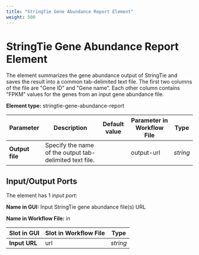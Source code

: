 ```yaml
---
title: "StringTie Gene Abundance Report Element"
weight: 500
---
```


# StringTie Gene Abundance Report Element

The element summarizes the gene abundance output of StringTie and saves the result into a common tab-delimited text file. The first two columns of the file are "Gene ID" and "Gene name". Each other column contains "FPKM" values for the genes from an input gene abundance file.

**Element type:** stringtie-gene-abundance-report

| Parameter     | Description                                  | Default value | Parameter in Workflow File | Type   |
|---------------|----------------------------------------------|---------------|----------------------------|--------|
| **Output file** | Specify the name of the output tab-delimited text file. |               | output-url                 | _string_ |

## Input/Output Ports

The element has 1 _input port_:

**Name in GUI:** Input StringTie gene abundance file(s) URL

**Name in Workflow File:** in

| Slot in GUI   | Slot in **Workflow** File | Type   |
|---------------|---------------------------|--------|
| **Input URL** | url                       | _string_ |